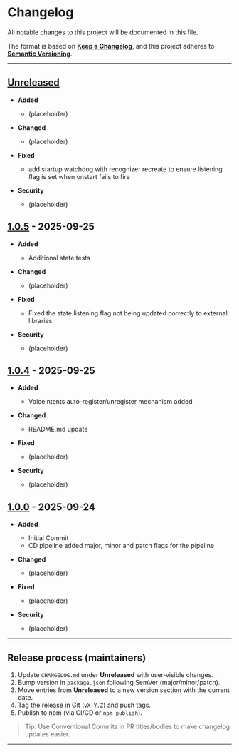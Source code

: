 # Changelog

All notable changes to this project will be documented in this file.

The format is based on **[Keep a Changelog](https://keepachangelog.com/en/1.1.0/)**, and this project adheres to **[Semantic Versioning](https://semver.org/spec/v2.0.0.html)**.

---

## [Unreleased]

- **Added**
  - (placeholder)

- **Changed**
  - (placeholder)

- **Fixed**
  - add startup watchdog with recognizer recreate to ensure listening flag is set when onstart fails to fire

- **Security**
  - (placeholder)

## [1.0.5] - 2025-09-25

- **Added**
  - Additional state tests

- **Changed**
  - (placeholder)

- **Fixed**
  - Fixed the state.listening flag not being updated correctly to external libraries. 

- **Security**
  - (placeholder)

## [1.0.4] - 2025-09-25

- **Added**
  - VoiceIntents auto-register/unregister mechanism added

- **Changed**
  - README.md update

- **Fixed**
  - (placeholder)

- **Security**
  - (placeholder)

## [1.0.0] - 2025-09-24

- **Added**

  - Initial Commit
  - CD pipeline added major, minor and patch flags for the pipeline

- **Changed**

  - (placeholder)

- **Fixed**

  - (placeholder)

- **Security**
  - (placeholder)

---

## Release process (maintainers)

1. Update `CHANGELOG.md` under **Unreleased** with user‑visible changes.
2. Bump version in `package.json` following SemVer (major/minor/patch).
3. Move entries from **Unreleased** to a new version section with the current date.
4. Tag the release in Git (`vX.Y.Z`) and push tags.
5. Publish to npm (via CI/CD or `npm publish`).

> Tip: Use Conventional Commits in PR titles/bodies to make changelog updates easier.

---

[Unreleased]: https://github.com/Plasius-LTD/voice/compare/v1.0.5...HEAD


[1.0.0]: https://github.com/Plasius-LTD/voice/releases/tag/v1.0.0
[1.0.4]: https://github.com/Plasius-LTD/voice/releases/tag/v1.0.4
[1.0.5]: https://github.com/Plasius-LTD/voice/releases/tag/v1.0.5
